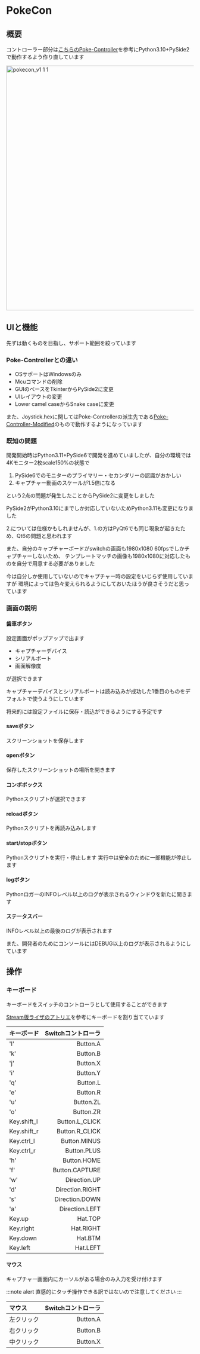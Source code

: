 # PokeCon

## 概要
コントローラー部分は[こちらのPoke-Controller](https://github.com/KawaSwitch/Poke-Controller)を参考にPython3.10+PySide2で動作するよう作り直しています


<img width="655" alt="pokecon_v1 1 1" src="https://github.com/myamafuj/PokeCon/assets/24750772/068b79a4-31c3-4182-a21f-b02a7e957215">

## UIと機能
先ずは動くものを目指し、サポート範囲を絞っています

### Poke-Controllerとの違い
- OSサポートはWindowsのみ
- Mcuコマンドの削除
- GUIのベースをTkinterからPySide2に変更
- UIレイアウトの変更
- Lower camel caseからSnake caseに変更

また、Joystick.hexに関してはPoke-Controllerの派生先である[Poke-Controller-Modified](https://github.com/Moi-poke/Poke-Controller-Modified)のもので動作するようになっています

### 既知の問題
開発開始時はPython3.11+PySide6で開発を進めていましたが、自分の環境では4Kモニター2枚scale150%の状態で

1. PySide6でのモニターのプライマリー・セカンダリーの認識がおかしい
2. キャプチャー動画のスケールが1.5倍になる

という2点の問題が発生したことからPySide2に変更をしました

PySide2がPython3.10にまでしか対応していないためPython3.11も変更になりました

2.については仕様かもしれませんが、1.の方はPyQt6でも同じ現象が起きたため、Qt6の問題と思われます

また、自分のキャプチャーボードがswitchの画面も1980x1080 60fpsでしかチャプチャーしないため、
テンプレートマッチの画像も1980x1080に対応したものを自分で用意する必要がありました

今は自分しか使用していないのでキャプチャー時の設定をいじらず使用していますが
環境によっては色々変えられるようにしておいたほうが良さそうだと思っています

### 画面の説明
#### 歯車ボタン
設定画面がポップアップで出ます

- キャプチャーデバイス
- シリアルポート
- 画面解像度

が選択できます

キャプチャーデバイスとシリアルポートは読み込みが成功した1番目のものをデフォルトで使うようにしています

将来的には設定ファイルに保存・読込ができるようにする予定です

#### saveボタン
スクリーンショットを保存します

#### openボタン
保存したスクリーンショットの場所を開きます

#### コンボボックス
Pythonスクリプトが選択できます

#### reloadボタン
Pythonスクリプトを再読み込みします

#### start/stopボタン
Pythonスクリプトを実行・停止します
実行中は安全のために一部機能が停止します

#### logボタン
PythonロガーのINFOレベル以上のログが表示されるウィンドウを新たに開きます

#### ステータスバー
INFOレベル以上の最後のログが表示されます

また、開発者のためにコンソールにはDEBUG以上のログが表示されるようにしています


## 操作
### キーボード
キーボードをスイッチのコントローラとして使用することができます

[Stream版ライザのアトリエ](https://www.gamecity.ne.jp/manual/RyaT22JV/jp/2300.html)を参考にキーボードを割り当てています


| キーボード       |    Switchコントローラ |
|:------------|----------------:|
| 'l'         |        Button.A |
| 'k'         |        Button.B |
| 'j'         |        Button.X |
| 'i'         |        Button.Y |
| 'q'         |        Button.L |
| 'e'         |        Button.R |
| 'u'         |       Button.ZL |
| 'o'         |       Button.ZR |
| Key.shift_l |  Button.L_CLICK |
| Key.shift_r |  Button.R_CLICK |
| Key.ctrl_l  |    Button.MINUS |
| Key.ctrl_r  |     Button.PLUS |
| 'h'         |     Button.HOME |
| 'f'         |  Button.CAPTURE |
| 'w'         |    Direction.UP |
| 'd'         | Direction.RIGHT |
| 's'         |  Direction.DOWN |
| 'a'         |  Direction.LEFT |
| Key.up      |         Hat.TOP |
| Key.right   |       Hat.RIGHT |
| Key.down    |         Hat.BTM |
| Key.left    |        Hat.LEFT |


####  マウス
キャプチャー画面内にカーソルがある場合のみ入力を受け付けます

:::note alert
直感的にタッチ操作できる訳ではないので注意してください
:::

| マウス   | Switchコントローラ |
|:------|-------------:|
| 左クリック |     Button.A |
| 右クリック |     Button.B |
| 中クリック |     Button.X |
